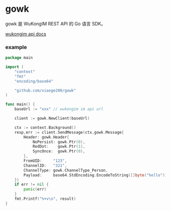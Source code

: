 # gowk


gowk 是 WuKongIM REST API 的 Go 语言 SDK。

[wukongim api docs](https://docs.githubim.com/zh/api)

### example

``` go
package main

import (
	"context"
	"fmt"
	"encoding/base64"

    "github.com/xiaoge200/gowk"
)

func main() {
	baseUrl := "xxx" // wukongim im api url

	client := gowk.NewClient(baseUrl)

    ctx := context.Background()
    resp,err := client.SendMessage(ctx,gowk.Message{
        Header: gowk.Header{
            NoPersist: gowk.Ptr(0),
			RedDot:    gowk.Ptr(1),
			SyncOnce:  gowk.Ptr(0),
        },
        FromUID:     "123",
        ChannelID:   "321",
        ChannelType: gowk.ChannelType_Person,
        Payload:     base64.StdEncoding.EncodeToString([]byte("hello"))
    })
	if err != nil {
		panic(err)
	}
	fmt.Printf("%+v\n", result)
}
```